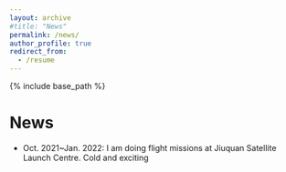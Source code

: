 ```yaml
---
layout: archive
#title: "News"
permalink: /news/
author_profile: true
redirect_from:
  - /resume
---
```


{% include base_path %}

News
======
* Oct. 2021~Jan. 2022: I am doing flight missions at Jiuquan Satellite Launch Centre. Cold and exciting
